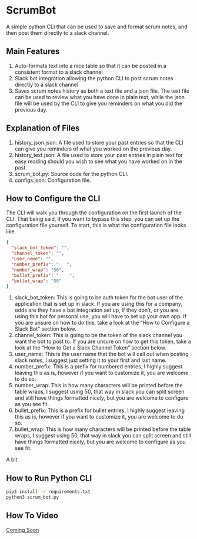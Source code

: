 # ScrumBot
A simple python CLI that can be used to save and format scrum notes, and then post them directly to a slack channel.

## Main Features
1. Auto-formats text into a nice table so that it can be posted in a consistent format to a slack channel 
2. Slack bot integration allowing the python CLI to post scrum notes directly to a slack channel
3. Saves scrum notes history as both a text file and a json file. The text file can be used to review what you have done in plain text, while the json file will be used by the CLI to give you reminders on what you did the previous day. 

## Explanation of Files
1. history_json.json: A file used to store your past entries so that the CLI can give you reminders of what you worked on the previous day.
2. history_text.json: A file used to store your past entries in plain text for easy reading should you wish to see what you have worked on in the past.
3. scrum_bot.py: Source code for the python CLI.
4. configs.json: Configuration file.  

## How to Configure the CLI
The CLI will walk you through the configuration on the first launch of the CLI. That being said, if you want to bypass this step, you can set up the configuration file yourself. To start, this is what the configuration file looks like. 
```json
{
  "slack_bot_token": "",
  "channel_token": "",
  "user_name": "",
  "number_prefix": "   ",
  "number_wrap": "50",
  "bullet_prefix": "    ",
  "bullet_wrap": "50"
}
```

1. slack_bot_token: This is going to be auth token for the bot user of the application that is set up in slack. If you are using this for a company, odds are they have a bot integration set up, if they don’t, or you are using this bot for personal use, you will have to set up your own app. If you are unsure on how to do this, take a look at the “How to Configure a Slack Bot” section below. 
2. channel_token: This is going to be the token of the slack channel you want the bot to post to. If you are unsure on how to get this token, take a look at the “How to Get a Slack Channel Token” section below.
3. user_name: This is the user name that the bot will call out when posting slack notes, I suggest just setting it to your first and last name. 
4. number_prefix: This is a prefix for numbered entries, I highly suggest leaving this as is, however if you want to customize it, you are welcome to do so.
5. number_wrap: This is how many characters will be printed before the table wraps, I suggest using 50, that way in slack you can split screen and still have things formatted nicely, but you are welcome to configure as you see fit.
6. bullet_prefix: This is a prefix for bullet entries, I highly suggest leaving this as is, however if you want to customize it, you are welcome to do so.
7. bullet_wrap: This is how many characters will be printed before the table wraps, I suggest using 50, that way in slack you can split screen and still have things formatted nicely, but you are welcome to configure as you see fit.


A bit 
## How to Run Python CLI
```bash
pip3 install -r requirements.txt
python3 scrum_bot.py
```

## How To Video
[Coming Soon]()
